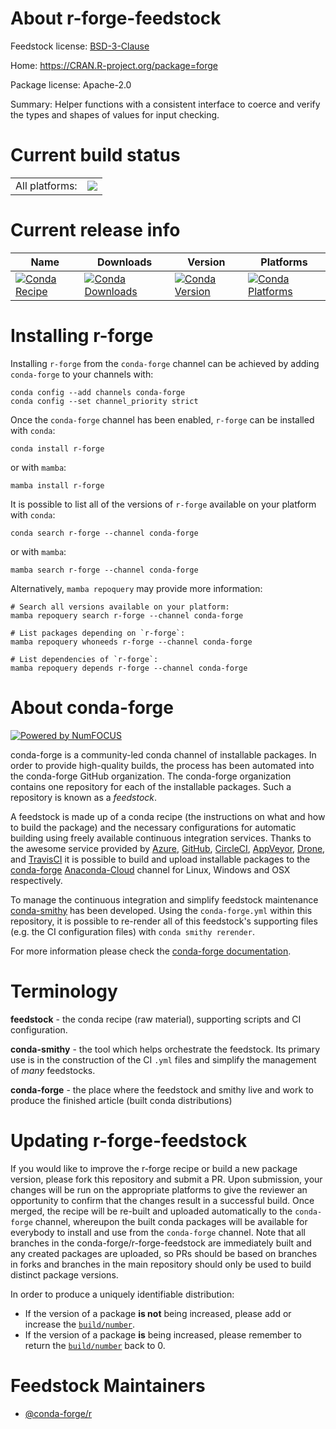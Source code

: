 About r-forge-feedstock
=======================

Feedstock license: [BSD-3-Clause](https://github.com/conda-forge/r-forge-feedstock/blob/main/LICENSE.txt)

Home: https://CRAN.R-project.org/package=forge

Package license: Apache-2.0

Summary: Helper functions with a consistent interface to coerce and verify the types and shapes of values for input checking.

Current build status
====================


<table><tr><td>All platforms:</td>
    <td>
      <a href="https://dev.azure.com/conda-forge/feedstock-builds/_build/latest?definitionId=1149&branchName=main">
        <img src="https://dev.azure.com/conda-forge/feedstock-builds/_apis/build/status/r-forge-feedstock?branchName=main">
      </a>
    </td>
  </tr>
</table>

Current release info
====================

| Name | Downloads | Version | Platforms |
| --- | --- | --- | --- |
| [![Conda Recipe](https://img.shields.io/badge/recipe-r--forge-green.svg)](https://anaconda.org/conda-forge/r-forge) | [![Conda Downloads](https://img.shields.io/conda/dn/conda-forge/r-forge.svg)](https://anaconda.org/conda-forge/r-forge) | [![Conda Version](https://img.shields.io/conda/vn/conda-forge/r-forge.svg)](https://anaconda.org/conda-forge/r-forge) | [![Conda Platforms](https://img.shields.io/conda/pn/conda-forge/r-forge.svg)](https://anaconda.org/conda-forge/r-forge) |

Installing r-forge
==================

Installing `r-forge` from the `conda-forge` channel can be achieved by adding `conda-forge` to your channels with:

```
conda config --add channels conda-forge
conda config --set channel_priority strict
```

Once the `conda-forge` channel has been enabled, `r-forge` can be installed with `conda`:

```
conda install r-forge
```

or with `mamba`:

```
mamba install r-forge
```

It is possible to list all of the versions of `r-forge` available on your platform with `conda`:

```
conda search r-forge --channel conda-forge
```

or with `mamba`:

```
mamba search r-forge --channel conda-forge
```

Alternatively, `mamba repoquery` may provide more information:

```
# Search all versions available on your platform:
mamba repoquery search r-forge --channel conda-forge

# List packages depending on `r-forge`:
mamba repoquery whoneeds r-forge --channel conda-forge

# List dependencies of `r-forge`:
mamba repoquery depends r-forge --channel conda-forge
```


About conda-forge
=================

[![Powered by
NumFOCUS](https://img.shields.io/badge/powered%20by-NumFOCUS-orange.svg?style=flat&colorA=E1523D&colorB=007D8A)](https://numfocus.org)

conda-forge is a community-led conda channel of installable packages.
In order to provide high-quality builds, the process has been automated into the
conda-forge GitHub organization. The conda-forge organization contains one repository
for each of the installable packages. Such a repository is known as a *feedstock*.

A feedstock is made up of a conda recipe (the instructions on what and how to build
the package) and the necessary configurations for automatic building using freely
available continuous integration services. Thanks to the awesome service provided by
[Azure](https://azure.microsoft.com/en-us/services/devops/), [GitHub](https://github.com/),
[CircleCI](https://circleci.com/), [AppVeyor](https://www.appveyor.com/),
[Drone](https://cloud.drone.io/welcome), and [TravisCI](https://travis-ci.com/)
it is possible to build and upload installable packages to the
[conda-forge](https://anaconda.org/conda-forge) [Anaconda-Cloud](https://anaconda.org/)
channel for Linux, Windows and OSX respectively.

To manage the continuous integration and simplify feedstock maintenance
[conda-smithy](https://github.com/conda-forge/conda-smithy) has been developed.
Using the ``conda-forge.yml`` within this repository, it is possible to re-render all of
this feedstock's supporting files (e.g. the CI configuration files) with ``conda smithy rerender``.

For more information please check the [conda-forge documentation](https://conda-forge.org/docs/).

Terminology
===========

**feedstock** - the conda recipe (raw material), supporting scripts and CI configuration.

**conda-smithy** - the tool which helps orchestrate the feedstock.
                   Its primary use is in the construction of the CI ``.yml`` files
                   and simplify the management of *many* feedstocks.

**conda-forge** - the place where the feedstock and smithy live and work to
                  produce the finished article (built conda distributions)


Updating r-forge-feedstock
==========================

If you would like to improve the r-forge recipe or build a new
package version, please fork this repository and submit a PR. Upon submission,
your changes will be run on the appropriate platforms to give the reviewer an
opportunity to confirm that the changes result in a successful build. Once
merged, the recipe will be re-built and uploaded automatically to the
`conda-forge` channel, whereupon the built conda packages will be available for
everybody to install and use from the `conda-forge` channel.
Note that all branches in the conda-forge/r-forge-feedstock are
immediately built and any created packages are uploaded, so PRs should be based
on branches in forks and branches in the main repository should only be used to
build distinct package versions.

In order to produce a uniquely identifiable distribution:
 * If the version of a package **is not** being increased, please add or increase
   the [``build/number``](https://docs.conda.io/projects/conda-build/en/latest/resources/define-metadata.html#build-number-and-string).
 * If the version of a package **is** being increased, please remember to return
   the [``build/number``](https://docs.conda.io/projects/conda-build/en/latest/resources/define-metadata.html#build-number-and-string)
   back to 0.

Feedstock Maintainers
=====================

* [@conda-forge/r](https://github.com/conda-forge/r/)


<!-- dummy commit to enable rerendering -->


